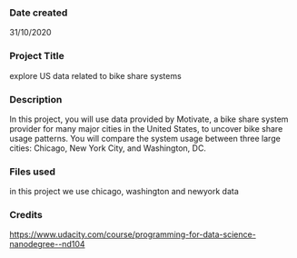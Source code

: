 ### Date created
31/10/2020
### Project Title
explore US data related to bike share systems

### Description
In this project, you will use data provided by Motivate, a bike share system provider for many major cities in the United States, to uncover bike share usage patterns. You will compare the system usage between three large cities: Chicago, New York City, and Washington, DC.


### Files used
in this project we use chicago, washington and newyork data  

### Credits
https://www.udacity.com/course/programming-for-data-science-nanodegree--nd104
